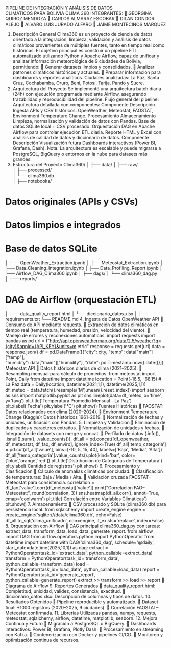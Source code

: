 PIPELINE DE INTEGRACIÓN Y ANÁLISIS DE DATOS  
CLIMÁTICOS PARA BOLIVIA CLIMA 360 
INTEGRANTES: 
 GEORGINA QUIROZ MENDOZA 
 CARLOS ALMARAZ ESCOBAR 
 DILAN CONDORI ALEJO 
 ALVARO LUIS JURADO ALFARO 
 JAIME MONTECINOS MARQUEZ 
1. Descripción General 
Clima360 es un proyecto de ciencia de datos orientado a la integración, limpieza, validación 
y análisis de datos climáticos provenientes de múltiples fuentes, tanto en tiempo real como 
históricas. 
El objetivo principal es construir un pipeline ETL automatizado utilizando Python y Apache 
Airflow, capaz de unificar y analizar información meteorológica de 9 ciudades de Bolivia, 
permitiendo: 
 Generar datasets limpios y consolidados. 
 Analizar patrones climáticos históricos y actuales. 
 Preparar información para dashboards y reportes analíticos. 
Ciudades analizadas: La Paz, Santa Cruz, Cochabamba, Oruro, Beni, Potosí, Tarija, Pando 
y Sucre. 
2. Arquitectura del Proyecto 
Se implementó una arquitectura batch diaria (24h) con ejecución programada mediante 
Airflow, asegurando trazabilidad y reproducibilidad del pipeline. 
Flujo general del pipeline: 
Arquitectura detallada con componentes: 
Componente 
Descripción 
Ingesta 
APIs y CSV históricos: OpenWeather, Meteostat, FAOSTAT, 
Environment Temperature Change. 
Procesamiento 
Almacenamiento 
Limpieza, normalización y validación de datos con Pandas. 
Base de datos SQLite local + CSV procesado. 
Orquestación 
DAG en Apache Airflow para controlar ejecución ETL diaria. 
Reporte 
HTML y Excel con análisis de calidad de datos y diccionario de 
datos. 
Componente 
Descripción 
Visualización 
futura 
Dashboards interactivos (Power BI, Grafana, Dash). 
Nota: La arquitectura es escalable y puede migrarse a PostgreSQL, BigQuery o entornos en 
la nube para datasets más grandes. 
3. Estructura del Proyecto 
Clima360/ 
│ 
├── data/ 
│   ├── raw/                     
│   ├── processed/               
│   └── clima360.db              
│ 
├── notebooks/ 
# Datos originales (APIs y CSVs) 
# Datos limpios e integrados 
# Base de datos SQLite 
│   ├── OpenWeather_Extraction.ipynb 
│   ├── Meteostat_Extraction.ipynb 
│   ├── Data_Cleaning_Integration.ipynb 
│   ├── Data_Profiling_Report.ipynb 
│   └── Airflow_DAG_Clima360.ipynb 
│ 
├── dags/ 
│   └── clima360_dag.py          
│ 
├── reports/ 
# DAG de Airflow (orquestación ETL) 
│   ├── data_quality_report.html 
│   └── diccionario_datos.xlsx 
│ 
├── requirements.txt 
└── README.md 
4. Ingesta de Datos 
OpenWeather API 
 Consumo de API mediante requests. 
 Extracción de datos climáticos en tiempo real (temperatura, humedad, presión, 
velocidad del viento). 
 Manejo de errores y reconexiones automáticas. 
import requests 
import pandas as pd 
url = 
f"http://api.openweathermap.org/data/2.5/weather?q={city}&appid={API_KEY}&units=m
 etric" 
response = requests.get(url) 
data = response.json() 
df = pd.DataFrame([{"city": city, "temp": data["main"]["temp"],  
"humidity": data["main"]["humidity"], "date": pd.Timestamp.now().date()}]) 
Meteostat API 
 Datos históricos diarios de clima (2021–2025). 
 Resampling mensual para cálculo de promedios. 
from meteostat import Point, Daily 
from datetime import datetime 
location = Point(-16.5, -68.15)  # La Paz 
data = Daily(location, datetime(2021,1,1), datetime(2025,1,1)) 
df_meteo = data.fetch().resample('M').mean().reset_index() 
import seaborn as sns 
import matplotlib.pyplot as plt 
sns.lineplot(data=df_meteo, x='time', y='tavg') 
plt.title('Temperatura Promedio Mensual - La Paz') 
plt.xlabel('Fecha') 
plt.ylabel('°C') 
plt.show() 
Fuentes Históricas 
 FAOSTAT: Datos relacionados con clima (2020–2024). 
 Environment Temperature Change (Kaggle): Datos históricos 1961–2019. 
 Normalización de fechas y unidades, unificación con Pandas. 
5. Limpieza y Validación 
 Eliminación de duplicados y caracteres extraños. 
 Normalización de unidades y fechas. 
 Integración de datasets con merge y concat. 
 Perfilado de datos (.info(), .isnull().sum(), .value_counts()). 
df_all = pd.concat([df_openweather, df_meteostat, df_fao, df_enviro], ignore_index=True) 
df_all['temp_categoria'] = pd.cut(df_all['value'], bins=[-10, 5, 15, 40], labels=['Baja', 
'Media', 'Alta']) 
df_all['temp_categoria'].value_counts().plot(kind='bar', color=['blue','orange','red']) 
plt.title('Distribución de Categorías de Temperatura') 
plt.ylabel('Cantidad de registros') 
plt.show() 
6. Procesamiento y Clasificación 
 Cálculo de anomalías climáticas por ciudad. 
 Clasificación de temperaturas: Baja / Media / Alta. 
 Validación cruzada FAOSTAT–Meteostat para consistencia. 
correlation = df_fao['value'].corr(df_meteostat['value']) 
print("Correlación FAO–Meteostat:", round(correlation, 3)) 
sns.heatmap(df_all.corr(), annot=True, cmap='coolwarm') 
plt.title('Correlación entre Variables Climáticas') 
plt.show() 
7. Almacenamiento 
 CSV procesado y SQLite (clima360.db) para persistencia local. 
from sqlalchemy import create_engine 
engine = create_engine('sqlite:///data/clima360.db', echo=False) 
df_all.to_sql('clima_unificado', con=engine, if_exists='replace', index=False) 
8. Orquestación con Airflow 
 DAG principal clima360_dag.py con tareas: extract_data, transform_data, 
load_data, generate_report. 
from airflow import DAG 
from airflow.operators.python import PythonOperator 
from datetime import datetime 
with DAG('clima360_dag', schedule='@daily', start_date=datetime(2025,10,1)) as dag: 
extract = PythonOperator(task_id='extract_data', python_callable=extract_data) 
transform = PythonOperator(task_id='transform_data', python_callable=transform_data) 
load = PythonOperator(task_id='load_data', python_callable=load_data) 
report = PythonOperator(task_id='generate_report', python_callable=generate_report) 
extract >> transform >> load >> report 
 Diagrama de Airflow 
9. Reportes Generados 
 data_quality_report.html: Completitud, unicidad, validez, consistencia, exactitud. 
 diccionario_datos.xlsx: Descripción de columnas y tipos de datos. 
10. Resultados Obtenidos 
 Pipeline reproducible y automatizado. 
 Dataset final: +1000 registros (2020–2025, 9 ciudades). 
 Correlación FAOSTAT–Meteostat confirmada. 
11. Librerías Utilizadas 
pandas, numpy, requests, meteostat, sqlalchemy, airflow, datetime, matplotlib, seaborn. 
12. Mejora Continua y Futuro 
 Migración a PostgreSQL o BigQuery. 
 Dashboards interactivos: Power BI, Grafana, Plotly Dash. 
 Procesamiento en streaming con Kafka. 
 Contenerización con Docker y pipelines CI/CD. 
 Monitoreo y optimización continua de recursos. 
